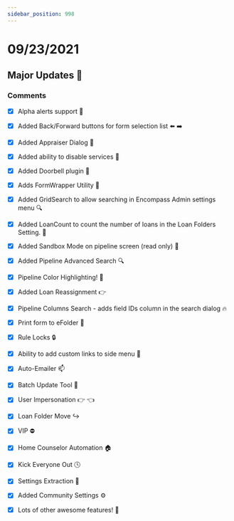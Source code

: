 ```yaml
---
sidebar_position: 998
---
```


# 09/23/2021

## Major Updates :rocket:

### Comments

- [X] Alpha alerts support 📛
- [X] Added Back/Forward buttons for form selection list :arrow_left: :arrow_right:
- [X] Added Appraiser Dialog :notebook_with_decorative_cover:
- [X] Added ability to disable services :no_entry_sign:
- [X] Added Doorbell plugin :bell:
- [X] Adds FormWrapper Utility :tada:
- [X] Added GridSearch to allow searching in Encompass Admin settings menu :mag:
- [X] Added LoanCount to count the number of loans in the Loan Folders Setting. :1234:
- [X] Added Sandbox Mode on pipeline screen (read only) :see_no_evil:
- [X] Added Pipeline Advanced Search :mag:
- [X] Pipeline Color Highlighting! :traffic_light:
- [X] Added Loan Reassignment :point_right:
- [X] Pipeline Columns Search - adds field IDs column in the search dialog :fire:
- [X] Print form to eFolder :file_folder:
- [X] Rule Locks :lock:
- [X] Ability to add custom links to side menu :link:
- [X] Auto-Emailer :mailbox:
- [X] Batch Update Tool :twisted_rightwards_arrows:
- [X] User Impersonation :point_right: :point_left:
- [X] Loan Folder Move :arrow_right_hook:
- [X] VIP :no_entry:
- [X] Home Counselor Automation :house:
- [X] Kick Everyone Out :clock4:
- [X] Settings Extraction :floppy_disk:
- [X] Added Community Settings :gear:
- [X] Lots of other awesome features! :tada:

